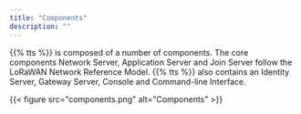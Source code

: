 ```yaml
---
title: "Components"
description: ""
---
```


{{% tts %}} is composed of a number of components. The core components Network Server, Application Server and Join Server follow the LoRaWAN Network Reference Model. {{% tts %}} also contains an Identity Server, Gateway Server, Console and Command-line Interface.

{{< figure src="components.png" alt="Components" >}}
